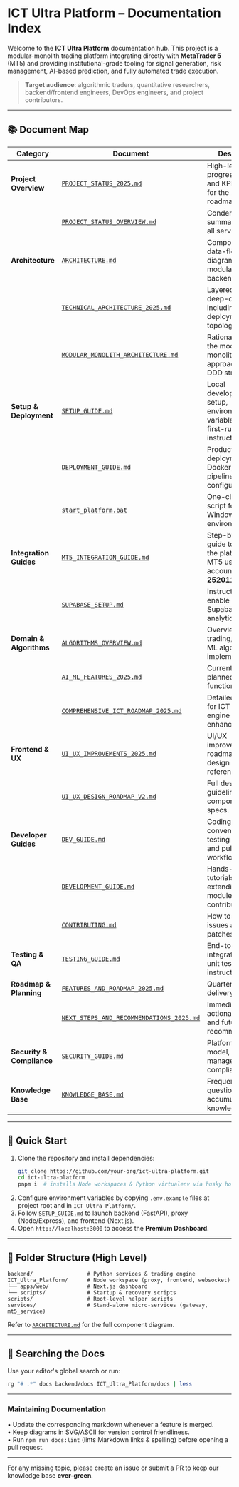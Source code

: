 # ICT Ultra Platform – Documentation Index

Welcome to the **ICT Ultra Platform** documentation hub. This project is a modular-monolith trading platform integrating directly with **MetaTrader&nbsp;5** (MT5) and providing institutional-grade tooling for signal generation, risk management, AI-based prediction, and fully automated trade execution.

> **Target audience**: algorithmic traders, quantitative researchers, backend/frontend engineers, DevOps engineers, and project contributors.

---

## 📚 Document Map

| Category | Document | Description |
|----------|----------|-------------|
| **Project Overview** | [`PROJECT_STATUS_2025.md`](../backend/docs/PROJECT_STATUS_2025.md) | High-level progress report and KPI metrics for the 2025 roadmap. |
| | [`PROJECT_STATUS_OVERVIEW.md`](../ICT_Ultra_Platform/docs/PROJECT_STATUS_OVERVIEW.md) | Condensed status summary across all services. |
| **Architecture** | [`ARCHITECTURE.md`](../backend/docs/ARCHITECTURE.md) | Component and data-flow diagrams for the modular-monolith backend. |
| | [`TECHNICAL_ARCHITECTURE_2025.md`](../ICT_Ultra_Platform/docs/TECHNICAL_ARCHITECTURE_2025.md) | Layered technical deep-dive including deployment topology. |
| | [`MODULAR_MONOLITH_ARCHITECTURE.md`](../backend/docs/MODULAR_MONOLITH_ARCHITECTURE.md) | Rationale behind the modular-monolith approach and DDD structure. |
| **Setup & Deployment** | [`SETUP_GUIDE.md`](SETUP_GUIDE.md) | Local development setup, environment variables, and first-run instructions. |
| | [`DEPLOYMENT_GUIDE.md`](DEPLOYMENT_GUIDE.md) | Production deployment, Docker, CI/CD pipeline configuration. |
| | [`start_platform.bat`](../start-platform.bat) | One-click startup script for Windows environments. |
| **Integration Guides** | [`MT5_INTEGRATION_GUIDE.md`](MT5_INTEGRATION_GUIDE.md) | Step-by-step guide to connect the platform with MT5 using demo account **25201110**. |
| | [`SUPABASE_SETUP.md`](../ICT_Ultra_Platform/docs/SUPABASE_SETUP.md) | Instructions to enable optional Supabase analytics stack. |
| **Domain & Algorithms** | [`ALGORITHMS_OVERVIEW.md`](../backend/docs/ALGORITHMS_OVERVIEW.md) | Overview of trading, risk, and ML algorithms implemented. |
| | [`AI_ML_FEATURES_2025.md`](../backend/docs/AI_ML_FEATURES_2025.md) | Current and planned AI/ML functionality. |
| | [`COMPREHENSIVE_ICT_ROADMAP_2025.md`](../ICT_Ultra_Platform/docs/COMPREHENSIVE_ICT_ROADMAP_2025.md) | Detailed roadmap for ICT signal engine enhancements. |
| **Frontend & UX** | [`UI_UX_IMPROVEMENTS_2025.md`](../ICT_Ultra_Platform/docs/UI_UX_IMPROVEMENTS_2025.md) | UI/UX improvements roadmap with design references. |
| | [`UI_UX_DESIGN_ROADMAP_V2.md`](../ICT_Ultra_Platform/docs/UI_UX_DESIGN_ROADMAP_V2.md) | Full design system guidelines and component library specs. |
| **Developer Guides** | [`DEV_GUIDE.md`](../backend/docs/DEV_GUIDE.md) | Coding conventions, testing strategy, and pull-request workflow. |
| | [`DEVELOPMENT_GUIDE.md`](DEVELOPMENT_GUIDE.md) | Hands-on tutorials for extending modules & contributing. |
| | [`CONTRIBUTING.md`](CONTRIBUTING.md) | How to report issues and submit patches. |
| **Testing & QA** | [`TESTING_GUIDE.md`](TESTING_GUIDE.md) | End-to-end, integration, and unit testing instructions. |
| **Roadmap & Planning** | [`FEATURES_AND_ROADMAP_2025.md`](../ICT_Ultra_Platform/docs/FEATURES_AND_ROADMAP_2025.md) | Quarterly feature delivery schedule. |
| | [`NEXT_STEPS_AND_RECOMMENDATIONS_2025.md`](../NEXT_STEPS_AND_RECOMMENDATIONS_2025.md) | Immediate actionable tasks and future recommendations. |
| **Security & Compliance** | [`SECURITY_GUIDE.md`](SECURITY_GUIDE.md) | Platform security model, secrets management, and compliance notes. |
| **Knowledge Base** | [`KNOWLEDGE_BASE.md`](KNOWLEDGE_BASE.md) | Frequently asked questions and accumulated tribal knowledge. |

---

## 🔰 Quick Start

1. Clone the repository and install dependencies:
   ```bash
   git clone https://github.com/your-org/ict-ultra-platform.git
   cd ict-ultra-platform
   pnpm i  # installs Node workspaces & Python virtualenv via husky hook
   ```
2. Configure environment variables by copying `.env.example` files at project root and in `ICT_Ultra_Platform/`.
3. Follow [`SETUP_GUIDE.md`](SETUP_GUIDE.md) to launch backend (FastAPI), proxy (Node/Express), and frontend (Next.js).
4. Open `http://localhost:3000` to access the **Premium Dashboard**.

---

## 🧩 Folder Structure (High Level)

```
backend/                 # Python services & trading engine
ICT_Ultra_Platform/      # Node workspace (proxy, frontend, websocket)
└── apps/web/            # Next.js dashboard
└── scripts/             # Startup & recovery scripts
scripts/                 # Root-level helper scripts
services/                # Stand-alone micro-services (gateway, mt5_service)
```  

Refer to [`ARCHITECTURE.md`](../backend/docs/ARCHITECTURE.md) for the full component diagram.

---

## 🔎 Searching the Docs

Use your editor's global search or run:
```bash
rg "# .*" docs backend/docs ICT_Ultra_Platform/docs | less
```

---

### Maintaining Documentation

• Update the corresponding markdown whenever a feature is merged.  
• Keep diagrams in SVG/ASCII for version control friendliness.  
• Run `npm run docs:lint` (lints Markdown links & spelling) before opening a pull request.

---

For any missing topic, please create an issue or submit a PR to keep our knowledge base **ever-green**. 
